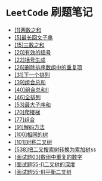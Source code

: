 # `LeetCode` 刷题笔记 

- [[1]两数之和](docs/[1]两数之和.md)
- [[5]最长回文子串](docs/[5]最长回文子串.md)
- [[15]三数之和](./docs/[15]三数之和.md)
- [[20]有效的括号](docs/[20]有效的括号.md)
- [[22]括号生成](docs/[22]括号生成.md)
- [[26]删除排序数组中的重复项](docs/[26]删除排序数组中的重复项.md)
- [[31]下一个排列](docs/[31]下一个排列.md)
- [[39]组合总和](docs/[39]组合总和.md)
- [[40]组合总和II](docs/[40]组合总和II.md)
- [[46]全排列](docs/[46]全排列.md)
- [[53]最大子序和](docs/[53]最大子序和.md)
- [[70]爬楼梯](docs/[70]爬楼梯.md)
- [[77]组合](docs/[77]组合.md)
- [[91]解码方法](docs/[91]解码方法.md)
- [[100]相同的树](docs/[100]相同的树.md)
- [[101]对称二叉树](./docs/[101]对称二叉树.md)
- [[538]把二叉搜索树转换为累加树](./docs/[538]把二叉搜索树转换为累加树.md)ss
- [[面试题03]数组中重复的数字](docs/[面试题03]数组中重复的数字.md)
- [[面试题55-I]二叉树的深度](./docs/[面试题55-I]二叉树的深度.md)
- [[面试题55-II]平衡二叉树](./docs/[面试题55-II]平衡二叉树.md)

